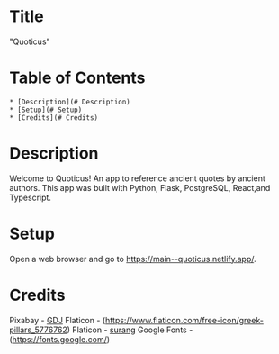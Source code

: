 # Title
"Quoticus"

# Table of Contents
    * [Description](# Description)
    * [Setup](# Setup)
    * [Credits](# Credits)

# Description
Welcome to Quoticus! An app to reference ancient quotes by ancient authors. This app was built with Python, Flask, PostgreSQL, React,and Typescript. 

# Setup
Open a web browser and go to https://main--quoticus.netlify.app/.

# Credits
Pixabay - [GDJ](https://pixabay.com/users/gdj-1086657/)
Flaticon - (https://www.flaticon.com/free-icon/greek-pillars_5776762)
Flaticon - [surang](https://www.flaticon.com/authors/surang)
Google Fonts - (https://fonts.google.com/)